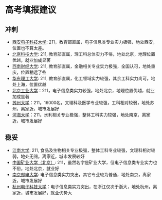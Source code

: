 # 高考填报建议

## 冲刺

- [西安电子科技大学](https://gkcx.eol.cn/school/57/specialtyline?cid=32): 211，教育部直属，电子信息类专业实力极强，地处西安，位置也不算太差。
- [北京科技大学](https://gkcx.eol.cn/school/144/specialtyline?cid=32): 211, 教育部直属，理工科总体实力不俗，地处北京，地理位置优越，就业加成显著
- [西南财经大学](https://gkcx.eol.cn/school/101/specialtyline?cid=32): 211, 教育部直属，金融相关专业实力极强，全国认可，地处重庆，位置稍远了些
- [华东理工大学](https://gkcx.eol.cn/school/133/specialtyline?cid=32): 211, 教育部直属，化工领域实力较强，其余工科实力尚可，地处上海，位置优越
- [北京工业大学](https://gkcx.eol.cn/school/30/specialtyline?cid=32)：211，电子信息类实力较强，地处北京，地理位置优越，就业加成显著
- [苏州大学](https://gkcx.eol.cn/school/118/specialtyline?cid=32)：211，16000名，文理科及医学专业较强，工科相对较弱，地处苏州，离家近，城市发展好
- [河海大学](https://gkcx.eol.cn/school/116/specialtyline?cid=32)：211，水利相关专业极强，整体工科实力较强，地处南京，离家近，城市发展好

## 稳妥
- [江南大学](https://gkcx.eol.cn/school/86/specialtyline?cid=32): 211, 食品及生物相关专业极强，整体工科专业较强，文理科相对较弱，地处无锡，离家近，城市发展较好
- [中国矿业大学（北京）](https://gkcx.eol.cn/school/1006/specialtyline?cid=32): 211，虽然名字是矿业大学，但电子信息类专业实力也不俗，地处北京，就业好
- [南京邮电大学](https://gkcx.eol.cn/school/160/specialtyline?cid=32): 电子信息类实力突出，其它专业较为普通，地处南京，离家近，城市发展好
- [杭州电子科技大学](https://gkcx.eol.cn/school/159/specialtyline?cid=32)：电子信息类实力突出，在浙江仅次于浙大，地处杭州，离家近，城市发展好，就业优势大
